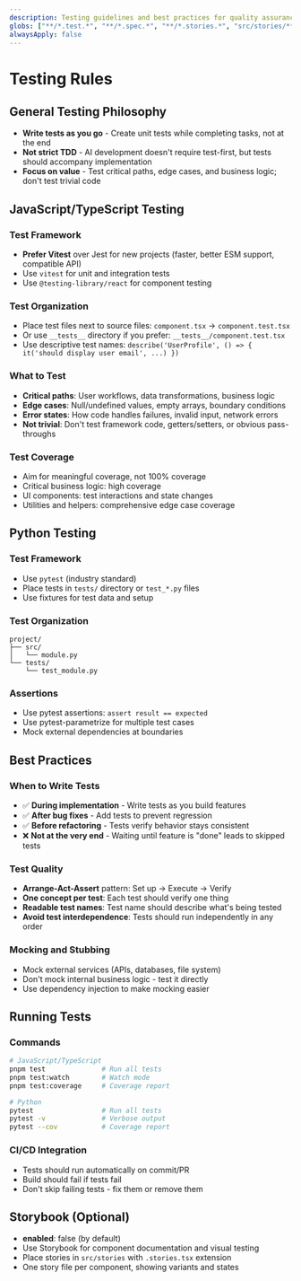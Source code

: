 ```yaml
---
description: Testing guidelines and best practices for quality assurance
globs: ["**/*.test.*", "**/*.spec.*", "**/*.stories.*", "src/stories/**/*"]
alwaysApply: false
---
```


# Testing Rules

## General Testing Philosophy

- **Write tests as you go** - Create unit tests while completing tasks, not at the end
- **Not strict TDD** - AI development doesn't require test-first, but tests should accompany implementation
- **Focus on value** - Test critical paths, edge cases, and business logic; don't test trivial code

## JavaScript/TypeScript Testing

### Test Framework
- **Prefer Vitest** over Jest for new projects (faster, better ESM support, compatible API)
- Use `vitest` for unit and integration tests
- Use `@testing-library/react` for component testing

### Test Organization
- Place test files next to source files: `component.tsx` → `component.test.tsx`
- Or use `__tests__` directory if you prefer: `__tests__/component.test.tsx`
- Use descriptive test names: `describe('UserProfile', () => { it('should display user email', ...) })`

### What to Test
- **Critical paths**: User workflows, data transformations, business logic
- **Edge cases**: Null/undefined values, empty arrays, boundary conditions
- **Error states**: How code handles failures, invalid input, network errors
- **Not trivial**: Don't test framework code, getters/setters, or obvious pass-throughs

### Test Coverage
- Aim for meaningful coverage, not 100% coverage
- Critical business logic: high coverage
- UI components: test interactions and state changes
- Utilities and helpers: comprehensive edge case coverage

## Python Testing

### Test Framework
- Use `pytest` (industry standard)
- Place tests in `tests/` directory or `test_*.py` files
- Use fixtures for test data and setup

### Test Organization
```
project/
├── src/
│   └── module.py
└── tests/
    └── test_module.py
```

### Assertions
- Use pytest assertions: `assert result == expected`
- Use pytest-parametrize for multiple test cases
- Mock external dependencies at boundaries

## Best Practices

### When to Write Tests
- ✅ **During implementation** - Write tests as you build features
- ✅ **After bug fixes** - Add tests to prevent regression
- ✅ **Before refactoring** - Tests verify behavior stays consistent
- ❌ **Not at the very end** - Waiting until feature is "done" leads to skipped tests

### Test Quality
- **Arrange-Act-Assert** pattern: Set up → Execute → Verify
- **One concept per test**: Each test should verify one thing
- **Readable test names**: Test name should describe what's being tested
- **Avoid test interdependence**: Tests should run independently in any order

### Mocking and Stubbing
- Mock external services (APIs, databases, file system)
- Don't mock internal business logic - test it directly
- Use dependency injection to make mocking easier

## Running Tests

### Commands
```bash
# JavaScript/TypeScript
pnpm test              # Run all tests
pnpm test:watch        # Watch mode
pnpm test:coverage     # Coverage report

# Python
pytest                 # Run all tests
pytest -v              # Verbose output
pytest --cov           # Coverage report
```

### CI/CD Integration
- Tests should run automatically on commit/PR
- Build should fail if tests fail
- Don't skip failing tests - fix them or remove them

## Storybook (Optional)

- **enabled**: false (by default)
- Use Storybook for component documentation and visual testing
- Place stories in `src/stories` with `.stories.tsx` extension
- One story file per component, showing variants and states
